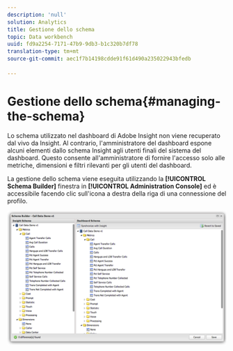 ```yaml
---
description: 'null'
solution: Analytics
title: Gestione dello schema
topic: Data workbench
uuid: fd9a2254-7171-47b9-9db3-b1c320b7df78
translation-type: tm+mt
source-git-commit: aec1f7b14198cdde91f61d490a235022943bfedb

---
```



# Gestione dello schema{#managing-the-schema}

Lo schema utilizzato nel dashboard di Adobe Insight non viene recuperato dal vivo da Insight. Al contrario, l&#39;amministratore del dashboard espone alcuni elementi dallo schema Insight agli utenti finali del sistema del dashboard. Questo consente all&#39;amministratore di fornire l&#39;accesso solo alle metriche, dimensioni e filtri rilevanti per gli utenti del dashboard.

La gestione dello schema viene eseguita utilizzando la **[!UICONTROL Schema Builder]** finestra in **[!UICONTROL Administration Console]** ed è accessibile facendo clic sull&#39;icona a destra della riga di una connessione del profilo.

![](assets/schema_builder.png)


